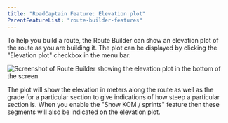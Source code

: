 ```yaml
---
title: "RoadCaptain Feature: Elevation plot"
ParentFeatureList: "route-builder-features"
---
```


To help you build a route, the Route Builder can show an elevation plot of the route as you are building it. The plot can be displayed by clicking the "Elevation plot" checkbox in the menu bar:

![Screenshot of Route Builder showing the elevation plot in the bottom of the screen](/images/elevation-plot.png)

The plot will show the elevation in meters along the route as well as the grade for a particular section to give indications of how steep a particular section is. When you enable the "Show KOM / sprints" feature then these segments will also be indicated on the elevation plot.